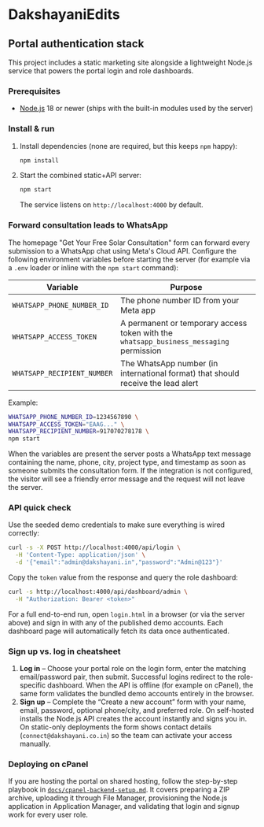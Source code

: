 # DakshayaniEdits

## Portal authentication stack

This project includes a static marketing site alongside a lightweight Node.js service that powers the portal login and role dashboards.

### Prerequisites
- [Node.js](https://nodejs.org/) 18 or newer (ships with the built-in modules used by the server)

### Install & run
1. Install dependencies (none are required, but this keeps `npm` happy):
   ```bash
   npm install
   ```
2. Start the combined static+API server:
   ```bash
   npm start
   ```
   The service listens on `http://localhost:4000` by default.

### Forward consultation leads to WhatsApp

The homepage "Get Your Free Solar Consultation" form can forward every submission to a
WhatsApp chat using Meta's Cloud API. Configure the following environment variables before
starting the server (for example via a `.env` loader or inline with the `npm start` command):

| Variable | Purpose |
| --- | --- |
| `WHATSAPP_PHONE_NUMBER_ID` | The phone number ID from your Meta app |
| `WHATSAPP_ACCESS_TOKEN` | A permanent or temporary access token with the `whatsapp_business_messaging` permission |
| `WHATSAPP_RECIPIENT_NUMBER` | The WhatsApp number (in international format) that should receive the lead alert |

Example:

```bash
WHATSAPP_PHONE_NUMBER_ID=1234567890 \
WHATSAPP_ACCESS_TOKEN="EAAG..." \
WHATSAPP_RECIPIENT_NUMBER=917070278178 \
npm start
```

When the variables are present the server posts a WhatsApp text message containing the name,
phone, city, project type, and timestamp as soon as someone submits the consultation form.
If the integration is not configured, the visitor will see a friendly error message and the
request will not leave the server.

### API quick check
Use the seeded demo credentials to make sure everything is wired correctly:
```bash
curl -s -X POST http://localhost:4000/api/login \
  -H 'Content-Type: application/json' \
  -d '{"email":"admin@dakshayani.in","password":"Admin@123"}'
```
Copy the `token` value from the response and query the role dashboard:
```bash
curl -s http://localhost:4000/api/dashboard/admin \
  -H "Authorization: Bearer <token>"
```

For a full end-to-end run, open `login.html` in a browser (or via the server above) and sign in with any of the published demo accounts. Each dashboard page will automatically fetch its data once authenticated.

### Sign up vs. log in cheatsheet

1. **Log in** – Choose your portal role on the login form, enter the matching email/password pair, then submit. Successful logins redirect to the role-specific dashboard. When the API is offline (for example on cPanel), the same form validates the bundled demo accounts entirely in the browser.
2. **Sign up** – Complete the “Create a new account” form with your name, email, password, optional phone/city, and preferred role. On self-hosted installs the Node.js API creates the account instantly and signs you in. On static-only deployments the form shows contact details (`connect@dakshayani.co.in`) so the team can activate your access manually.

### Deploying on cPanel

If you are hosting the portal on shared hosting, follow the step-by-step playbook in [`docs/cpanel-backend-setup.md`](docs/cpanel-backend-setup.md). It covers preparing a ZIP archive, uploading it through File Manager, provisioning the Node.js application in Application Manager, and validating that login and signup work for every user role.
